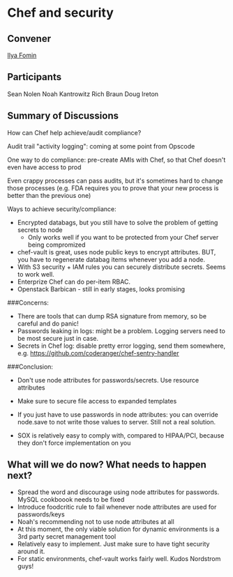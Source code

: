 Chef and security
=============

## Convener
[Ilya Fomin](https://twitter.com/little_beat)
## Participants
Sean Nolen
Noah Kantrowitz
Rich Braun
Doug Ireton
## Summary of Discussions

How can Chef help achieve/audit compliance?

Audit trail "activity logging": coming at some point from Opscode

One way to do compliance: pre-create AMIs with Chef, so that Chef doesn't even have access to prod


Even crappy processes can pass audits, but it's sometimes hard to change those processes (e.g. FDA requires you to prove that your new process is better than the previous one)


Ways to achieve security/compliance:
- Encrypted databags, but you still have to solve the problem of getting secrets to node  
  - Only works well if you want to be protected from your Chef server being compromized
- chef-vault is great, uses node public keys to encrypt attributes. BUT, you have to regenerate databag items whenever you add a node.
- With S3 security + IAM rules you can securely distribute secrets. Seems to work well.
- Enterprize Chef can do per-item RBAC.
- Openstack Barbican - still in early stages, looks promising


###Concerns:

- There are tools that can dump RSA signature from memory, so be careful and do panic!
- Passwords leaking in logs: might be a problem. Logging servers need to be most secure just in case.
- Secrets in Chef log: disable pretty error logging, send them somewhere, e.g. https://github.com/coderanger/chef-sentry-handler

###Conclusion:
- Don't use node attributes for passwords/secrets. Use resource attributes
- Make sure to secure file access to expanded templates
- If you just have to use passwords in node attributes: you can override node.save to not write those values to server. Still not a real solution.

- SOX is relatively easy to comply with, compared to HIPAA/PCI, because they don't force implementation on you

## What will we do now?  What needs to happen next?
- Spread the word and discourage using node attributes for passwords. MySQL cookboook needs to be fixed
- Introduce foodcritic rule to fail whenever node attributes are used for passwords/keys
 - Noah's recommending not to use node attributes at all
- At this moment, the only viable solution for dynamic environments is a 3rd party secret management tool
 - Relatively easy to implement. Just make sure to have tight security around it.
- For static environments, chef-vault works fairly well. Kudos Nordstrom guys!

